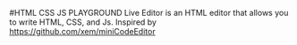#HTML CSS JS PLAYGROUND
Live Editor is an  HTML editor that allows you to write HTML, CSS, and Js.
Inspired by https://github.com/xem/miniCodeEditor

